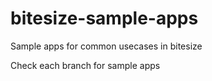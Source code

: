 # bitesize-sample-apps
Sample apps for common usecases in bitesize


Check each branch for sample apps
